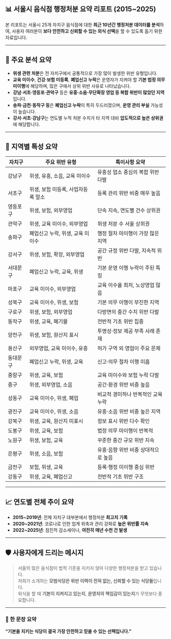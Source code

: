 ## 📊 서울시 음식점 행정처분 요약 리포트 (2015~2025)

본 리포트는 서울시 25개 자치구 음식점에 대한 **최근 10년간 행정처분 데이터를 분석**하여, 사용자 여러분이 **보다 안전하고 신뢰할 수 있는 외식 선택**을 할 수 있도록 돕기 위한 자료입니다.

---

## 📌 주요 분석 요약

- **위생 관련 처분**은 전 자치구에서 공통적으로 가장 많이 발생한 위반 유형입니다.
- **교육 미이수**, **건강·보험 미등록**, **폐업신고 누락**은 운영자가 지켜야 할 **기본 법정 의무 미이행**에 해당하며, 많은 구에서 상위 위반 사유로 나타났습니다.
- **강남·서초·영등포·관악구** 등은 **유흥·소음·무단확장 영업 등 복합 위반이 많았던 지역**입니다.
- **송파·금천·동작구 등**은 **폐업신고 누락**이 특히 두드러졌으며, **운영 관리 부실** 가능성이 높습니다.
- **강서·서초·강남구**는 연도별 누적 처분 수치가 타 지역 대비 **압도적으로 높은 상위권**에 해당합니다.

---

## 📍 지역별 특성 요약

| 자치구     | 주요 위반 유형                     | 특이사항 요약                                |
|------------|----------------------------------|---------------------------------------------|
| 강남구     | 위생, 유흥, 소음, 교육 미이수         | 유흥성 업소 중심의 복합 위반 다발               |
| 서초구     | 위생, 보험 미등록, 사업자등록 말소     | 등록 관리 위반 비중 매우 높음                   |
| 영등포구   | 위생, 보험, 외부영업                | 단속 지속, 연도별 건수 상위권                   |
| 관악구     | 위생, 교육 미이수, 외부영업           | 위생 처분 수 서울 상위권                       |
| 송파구     | 폐업신고 누락, 위생, 교육 미이수       | 행정 절차 미이행이 가장 많은 지역                |
| 강서구     | 위생, 보험, 확장, 외부영업            | 공간 규정 위반 다발, 지속적 위반                |
| 서대문구   | 폐업신고 누락, 교육, 위생             | 기본 운영 이행 누락이 주된 특징                 |
| 마포구     | 교육 미이수, 외부영업                | 교육 이수율 최저, 노상영업 많음                 |
| 성북구     | 교육 미이수, 위생, 보험               | 기본 의무 이행이 부진한 지역                    |
| 구로구     | 위생, 보험, 외부영업                | 다방면의 중간 수치 위반 다발                    |
| 동작구     | 위생, 교육, 폐기물                  | 전반적 기초 위반 집중                          |
| 양천구     | 위생, 보험, 원산지 표시              | 투명성·정보 제공 부족 사례 존재                 |
| 용산구     | 외부영업, 교육 미이수, 유흥           | 허가 구역 외 영업이 주요 문제                   |
| 동대문구   | 폐업신고 누락, 위생, 교육             | 신고·의무 절차 이행 미흡                       |
| 중랑구     | 위생, 교육, 보험                    | 교육 미이수와 보험 누락 다발                    |
| 중구       | 위생, 외부영업, 소음                 | 공간·환경 위반 비중 높음                       |
| 성동구     | 교육 미이수, 위생, 폐업              | 비교적 경미하나 반복적인 교육 누락              |
| 광진구     | 교육 미이수, 위생, 소음              | 유흥·소음 위반 비중 높은 지역                   |
| 강북구     | 위생, 교육, 원산지 미표시             | 정보 표시 위반 다수 확인                       |
| 도봉구     | 위생, 교육, 보험                    | 법정 의무 미이행이 반복적                      |
| 노원구     | 위생, 보험, 교육                    | 꾸준한 중간 규모 위반 지속                     |
| 은평구     | 위생, 소음, 보험                    | 유흥·음향 위반 비중 상대적으로 높음             |
| 금천구     | 보험, 위생, 교육                    | 등록·행정 미이행 중심 위반                     |
| 강동구     | 위생, 교육, 폐업신고                 | 전반적 기초 위반 구조                          |


---

## 📈 연도별 전체 추이 요약

- **2015~2019년**: 전체 자치구 대부분에서 행정처분 **최고치 기록**
- **2020~2021년**: 코로나로 인한 업계 위축과 관리 강화로 **높은 위반률 지속**
- **2022~2025년**: 점진적 감소세이나, **여전히 매년 수천 건 발생**

---

## 🛡️ 사용자에게 드리는 메시지

> 서울의 많은 음식점이 법적 기준을 지키지 않아 다양한 행정처분을 받고 있습니다.  
> 저희가 소개하는 **모범식당은 위반 이력이 전혀 없는, 신뢰할 수 있는 식당들**입니다.  
> 외식을 할 때 **기본이 지켜지고 있는지**, **운영자의 책임감이 있는지**가 무엇보다 중요합니다.

---

### 🔑 한 문장 요약

**“기본을 지키는 식당이 결국 가장 안전하고 믿을 수 있는 선택입니다.”**

